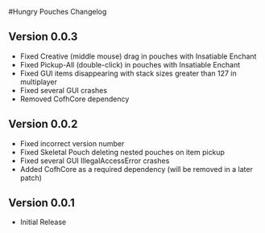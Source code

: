 #Hungry Pouches Changelog

## Version 0.0.3
- Fixed Creative (middle mouse) drag in pouches with Insatiable Enchant
- Fixed Pickup-All (double-click) in pouches with Insatiable Enchant
- Fixed GUI items disappearing with stack sizes greater than 127 in multiplayer
- Fixed several GUI crashes
- Removed CofhCore dependency


## Version 0.0.2
- Fixed incorrect version number
- Fixed Skeletal Pouch deleting nested pouches on item pickup
- Fixed several GUI IllegalAccessError crashes
- Added CofhCore as a required dependency (will be removed in a later patch)


## Version 0.0.1
- Initial Release